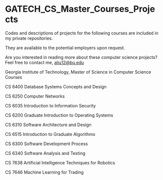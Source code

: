 # GATECH_CS_Master_Courses_Projects

Codes and descriptions of projects for the following courses are included in my private repositories. 

They are available to the potential employers upon request. 

Are you interested in reading more about these computer science projects? Feel free to contact me, aliu12@bu.edu 

Georgia Institute of Technology, Master of Science in Computer Science Courses 

CS 6400 Database Systems Concepts and Design

CS 6250 Computer Networks 

CS 6035 Introduction to Information Security 

CS 6200 Graduate Introduction to Operating Systems 

CS 6310 Software Architecture and Design 

CS 6515 Introduction to Graduate Algorithms 

CS 6300 Software Development Process 

CS 6340 Software Analysis and Testing 

CS 7638 Artificial Intelligence Techniques for Robotics 

CS 7646 Machine Learning for Trading 
